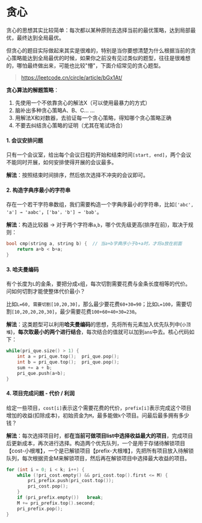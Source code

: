# 贪心

贪心的思想其实比较简单：每次都以某种原则去选择当前的最优策略，达到局部最优，最终达到全局最优。

但贪心的题目实际做起来其实是很难的，特别是当你要想清楚为什么根据当前的贪心策略能达到全局最优的时候，如果你之前没有见过类似的题型，往往是很难想的，哪怕最终做出来，可能也比较"懵"，下面介绍常见的贪心题型。

> https://leetcode.cn/circle/article/bGx1At/

**贪心算法的解题策略**：

1. 先使用一个不依靠贪心的解法X（可以使用最暴力的方式）
2. 脑补出多种贪心策略A、B、C... ...
3. 用解法X和对数器，去验证每一个贪心策略，得知哪个贪心策略正确
4. 不要去纠结贪心策略的证明（尤其在笔试场合）

#### 1. 会议安排问题

只有一个会议室，给出每个会议日程的开始和结束时间`[start, end]`，两个会议不能同时开展，如何安排使得开展的会议最多。

**解法**：按照结束时间排序，然后依次选择不冲突的会议即可。

#### 2. 构造字典序最小的字符串

存在一个若干字符串数组，我们需要构造一个字典序最小的字符串，比如`['abc', 'a'] → 'aabc'`，`['ba'，'b'] → 'bab'`。

**解法**：构造比较器 → 对于两个字符串`a`,`b`，哪个优先级更高(排序在前)，取决于规则：

```c++
bool cmp(string a, string b) {	// 当a+b字典序小于b+a时，才将a放在前面
	return a+b < b+a;
}
```

#### 3. 哈夫曼编码

有个长度为`L`的金条，要把分成`x`组，每次切割需要花费与金条长度相等的代价。问如何切割才能使整体代价最小？

比如`L=60, 需要切割[10,20,30]`，那么最少要花费`60+30=90`；比如`L=100`，需要切割`[10,20,20,20,30]`，最少需要花费`100+60+40+30=230`。

**解法**：这类题型可以利用**哈夫曼编码**的思想，先将所有元素加入优先队列中(`小顶堆`)，**每次取最小的两个进行结合**，每次结合的值就可以加到`ans`中去。核心代码如下：

```c++
while(pri_que.size() > 1) {
    int a = pri_que.top();  pri_que.pop();
    int b = pri_que.top();  pri_que.pop();
    sum += a + b;
    pri_que.push(a+b);
}
```

#### 4. 项目完成问题 - 代价 / 利润

给定一些项目，`cost[i]`表示这个需要花费的代价，`prefix[i]`表示完成这个项目增加的收益(扣除成本)，初始资金为`M`，最多能做`k`个项目。问最后最多拥有多少钱？

**解法**：每次选择项目时，都**在当前可做项目list中选择收益最大的项目**，完成项目后更新成本，再次进行选择。构造两个优先队列，一个是用于存储待解锁项目【cost-小根堆】，一个是已解锁项目【prefix-大根堆】，先把所有项目放入待解锁队列，每次根据资金M来解锁项目，然后再在解锁项目中选择最大收益的项目。

```c++
for (int i = 0; i < k; i++) {
    while (!pri_cost.empty() && pri_cost.top().first <= M) {
        pri_prefix.push(pri_cost.top());
        pri_cost.pop();
    }
    if (pri_prefix.empty())   break;
    M += pri_prefix.top().second;
    pri_prefix.pop();
}
```

